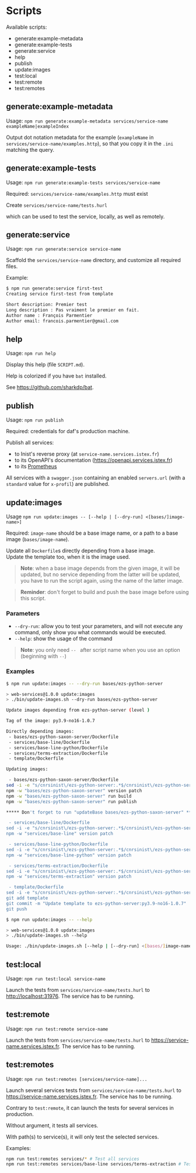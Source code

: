# Scripts

Available scripts:

- generate:example-metadata
- generate:example-tests
- generate:service
- help
- publish
- update:images
- test:local
- test:remote
- test:remotes

## generate:example-metadata

Usage: `npm run generate:example-metadata services/service-name exampleName|exampleIndex`

Output dot notation metadata for the example (`exampleName` in
`services/service-name/examples.http`), so that you copy it in the `.ini`
matching the query.

## generate:example-tests

Usage: `npm run generate:example-tests services/service-name`

Required: `services/service-name/examples.http` must exist

Create  `services/service-name/tests.hurl`

which can be used to test the service, locally, as well as remotely.

## generate:service

Usage: `npm run generate:service service-name`

Scaffold the `services/service-name` directory, and customize all required
files.

Example:

```bash
$ npm run generate:service first-test
Creating service first-test from template

Short description: Premier test
Long description : Pas vraiment le premier en fait.
Author name : François Parmentier
Author email: francois.parmentier@gmail.com
```

## help

Usage: `npm run help`

Display this help (file `SCRIPT.md`).

Help is colorized if you have `bat` installed.

See <https://github.com/sharkdp/bat>.

## publish

Usage: `npm run publish`

Required: credentials for daf's production machine.

Publish all services:

- to Inist's reverse proxy (at `service-name.services.istex.fr`)
- to its OpenAPI's documentation (<https://openapi.services.istex.fr>)
- to its [Prometheus](https://prometheus.io/)

All services with a `swagger.json` containing an enabled `servers.url` (with a
`standard` value for `x-profil`) are published.

## update:images

Usage `npm run update:images -- [--help | [--dry-run] <[bases/]image-name>]`

Required: `image-name` should be a base image name, or a path to a base image
(`bases/image-name`).

Update all `Dockerfile`s directly depending from a base image.  
Update the template too, when it is the image used.  

> **Note**: when a base image depends from the given image, it will be updated,
> but no service depending from the latter will be updated, you have to run the
> script again, using the name of the latter image.

> **Reminder**: don't forget to build and push the base image before using this
> script.

### Parameters

- `--dry-run`: allow you to test your parameters, and will not execute any
  command, only show you what commands would be executed.
- `--help`: show the usage of the command

> **Note**: you only need `-- ` after script name when you use an option
> (beginning with `--`)

### Examples

```bash
$ npm run update:images -- --dry-run bases/ezs-python-server

> web-services@1.0.0 update:images
> ./bin/update-images.sh --dry-run bases/ezs-python-server

Update images depending from ezs-python-server (level )

Tag of the image: py3.9-no16-1.0.7

Directly depending images:
 - bases/ezs-python-saxon-server/Dockerfile
 - services/base-line/Dockerfile
 - services/base-line-python/Dockerfile
 - services/terms-extraction/Dockerfile
 - template/Dockerfile

Updating images:

 - bases/ezs-python-saxon-server/Dockerfile
sed -i -e "s/cnrsinist\/ezs-python-server:.*$/cnrsinist\/ezs-python-server:py3.9-no16-1.0.7/g" "bases/ezs-python-saxon-server/Dockerfile"
npm -w "bases/ezs-python-saxon-server" version patch
npm -w "bases/ezs-python-saxon-server" run build
npm -w "bases/ezs-python-saxon-server" run publish

***** Don't forget to run "updateBase bases/ezs-python-saxon-server" *******

 - services/base-line/Dockerfile
sed -i -e "s/cnrsinist\/ezs-python-server:.*$/cnrsinist\/ezs-python-server:py3.9-no16-1.0.7/g" "services/base-line/Dockerfile"
npm -w "services/base-line" version patch

 - services/base-line-python/Dockerfile
sed -i -e "s/cnrsinist\/ezs-python-server:.*$/cnrsinist\/ezs-python-server:py3.9-no16-1.0.7/g" "services/base-line-python/Dockerfile"
npm -w "services/base-line-python" version patch

 - services/terms-extraction/Dockerfile
sed -i -e "s/cnrsinist\/ezs-python-server:.*$/cnrsinist\/ezs-python-server:py3.9-no16-1.0.7/g" "services/terms-extraction/Dockerfile"
npm -w "services/terms-extraction" version patch

 - template/Dockerfile
sed -i -e "s/cnrsinist\/ezs-python-server:.*$/cnrsinist\/ezs-python-server:py3.9-no16-1.0.7/g" "template/Dockerfile"
git add template
git commit -m "Update template to ezs-python-server:py3.9-no16-1.0.7"
git push
```

```bash
$ npm run update:images -- --help

> web-services@1.0.0 update:images
> ./bin/update-images.sh --help

Usage: ./bin/update-images.sh [--help | [--dry-run] <[bases/]image-name>]
```

## test:local

Usage: `npm run test:local service-name`

Launch the tests from `services/service-name/tests.hurl` to
<http://localhost:31976>. The service has to be running.

## test:remote

Usage: `npm run test:remote service-name`

Launch the tests from `services/service-name/tests.hurl` to
<https://service-name.services.istex.fr>. The service has to be running.

## test:remotes

Usage: `npm run test:remotes [services/service-name]...`

Launch several services tests from `services/service-name/tests.hurl` to
<https://service-name.services.istex.fr>. The service has to be running.

Contrary to `test:remote`, it can launch the tests for several services in
production.

Without argument, it tests all services.

With path(s) to service(s), it will only test the selected services.

Examples:

```bash
npm run test:remotes services/* # Test all services
npm run test:remotes services/base-line services/terms-extraction # Test only 2 services
```
